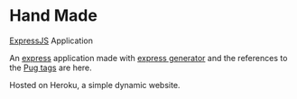 Hand Made
===================
 
 [ExpressJS][1] Application

 An [express][1] application made with [express generator][2] and the references to the [Pug tags][3] are here.

 Hosted on Heroku, a simple dynamic website.







[1]: http://expressjs.com
[2]: http://expressjs.com/en/starter/generator.html
[3]: https://pugjs.org/language/tags.html